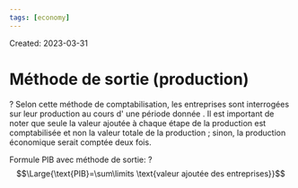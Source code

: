 ```yaml
---
tags: [economy] 
---
```

Created: 2023-03-31

# Méthode de sortie (production)
?
Selon cette méthode de comptabilisation, les entreprises sont interrogées sur leur production au cours d' une période donnée . Il est important de noter que seule la valeur ajoutée à chaque étape de la production est comptabilisée et non la valeur totale de la production ; sinon, la production économique serait comptée deux fois.

Formule PIB avec méthode de sortie:
?
$$\Large{\text{PIB}=\sum\limits \text{valeur ajoutée des entreprises}}$$ 
